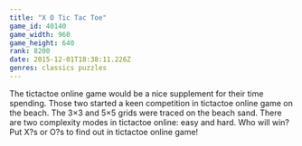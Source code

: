 ```yaml
---
title: "X O Tic Tac Toe"
game_id: 40140
game_width: 960
game_height: 640
rank: 8200
date: 2015-12-01T18:38:11.226Z
genres: classics puzzles
---
```

The tictactoe online game would be a nice supplement for their time spending. Those two started a keen competition in tictactoe online game on the beach. The 3×3 and 5×5 grids were traced on the beach sand. There are two complexity modes in tictactoe online: easy and hard. Who will win? Put X?s or O?s to find out in tictactoe online game!